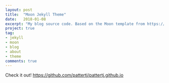 ```yaml
---
layout: post
title:  "Moon Jekyll Theme"
date:   2018-01-08
excerpt: "My blog source code. Based on the Moon template from https://github.com/TaylanTatli."
project: true
tag:
- jekyll 
- moon
- blog
- about
- theme
comments: true
---
```


Check it out! https://github.com/pattertj/pattertj.github.io
